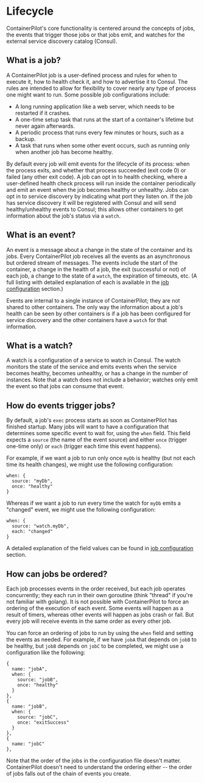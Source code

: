 # Lifecycle

ContainerPilot's core functionality is centered around the concepts of jobs, the events that trigger those jobs or that jobs emit, and watches for the external service discovery catalog (Consul).


## What is a job?

A ContainerPilot job is a user-defined process and rules for when to execute it, how to health check it, and how to advertise it to Consul. The rules are intended to allow for flexibility to cover nearly any type of process one might want to run. Some possible job configurations include:

- A long running application like a web server, which needs to be restarted if it crashes.
- A one-time setup task that runs at the start of a container's lifetime but never again afterwards.
- A periodic process that runs every few minutes or hours, such as a backup.
- A task that runs when some other event occurs, such as running only when another job has become healthy.

By default every job will emit events for the lifecycle of its process: when the process exits, and whether that process succeeded (exit code 0) or failed (any other exit code). A job can opt in to health checking, where a user-defined health check process will run inside the container periodically and emit an event when the job becomes healthy or unhealthy. Jobs can opt in to service discovery by indicating what port they listen on. If the job has service discovery it will be registered with Consul and will send healthy/unhealthy events to Consul; this allows other containers to get information about the job's status via a `watch`.


## What is an event?

An event is a message about a change in the state of the container and its jobs. Every ContainerPilot job receives all the events as an asynchronous but ordered stream of messages. The events include the start of the container, a change in the health of a job, the exit (successful or not) of each job, a change to the state of a `watch`, the expiration of timeouts, etc. (A full listing with detailed explanation of each is available in the [job configuration](./30-configuration.md#job-configuration) section.)

Events are internal to a single instance of ContainerPilot; they are not shared to other containers. The only way the information about a job's health can be seen by other containers is if a job has been configured for service discovery and the other containers have a `watch` for that information.


## What is a watch?

A watch is a configuration of a service to watch in Consul. The watch monitors the state of the service and emits events when the service becomes healthy, becomes unhealthy, or has a change in the number of instances. Note that a watch does not include a behavior; watches only emit the event so that jobs can consume that event.


## How do events trigger jobs?

By default, a job's `exec` process starts as soon as ContainerPilot has finished startup. Many jobs will want to have a configuration that determines some specific event to wait for, using the `when` field. This field expects a `source` (the name of the event source) and either `once` (trigger one-time only) or `each` (trigger each time this event happens).

For example, if we want a job to run only once `myDb` is healthy (but not each time its health changes), we might use the following configuration:

```json5
when: {
  source: "myDb",
  once: "healthy"
}
```

Whereas if we want a job to run every time the watch for `myDb` emits a "changed" event, we might use the following configuration:

```json5
when: {
  source: "watch.myDb",
  each: "changed"
}
```

A detailed explanation of the field values can be found in [job configuration](./30-configuration.md#job-configuration) section.


## How can jobs be ordered?

Each job processes events in the order received, but each job operates concurrently; they each run in their own goroutine (think "thread" if you're not familiar with golang). It is not possible with ContainerPilot to force an ordering of the execution of each event. Some events will happen as a result of timers, whereas other events will happen as jobs crash or fail. But every job will receive events in the same order as every other job.

You can force an ordering of jobs to run by using the `when` field and setting the events as needed. For example, if we have `jobA` that depends on `jobB` to be healthy, but `jobB` depends on `jobC` to be completed, we might use a configuration like the following:

```json5
{
  name: "jobA",
  when: {
    source: "jobB",
    once: "healthy"
  }
},
{
  name: "jobB",
  when: {
    source: "jobC",
    once: "exitSuccess"
  }
},
{
  name: "jobC"
},
```

Note that the order of the jobs in the configuration file doesn't matter. ContainerPilot doesn't need to understand the ordering either -- the order of jobs falls out of the chain of events you create.
